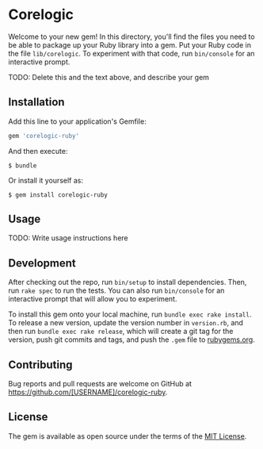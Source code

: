 # Corelogic

Welcome to your new gem! In this directory, you'll find the files you need to be able to package up your Ruby library into a gem. Put your Ruby code in the file `lib/corelogic`. To experiment with that code, run `bin/console` for an interactive prompt.

TODO: Delete this and the text above, and describe your gem

## Installation

Add this line to your application's Gemfile:

```ruby
gem 'corelogic-ruby'
```

And then execute:

    $ bundle

Or install it yourself as:

    $ gem install corelogic-ruby

## Usage

TODO: Write usage instructions here

## Development

After checking out the repo, run `bin/setup` to install dependencies. Then, run `rake spec` to run the tests. You can also run `bin/console` for an interactive prompt that will allow you to experiment.

To install this gem onto your local machine, run `bundle exec rake install`. To release a new version, update the version number in `version.rb`, and then run `bundle exec rake release`, which will create a git tag for the version, push git commits and tags, and push the `.gem` file to [rubygems.org](https://rubygems.org).

## Contributing

Bug reports and pull requests are welcome on GitHub at https://github.com/[USERNAME]/corelogic-ruby.

## License

The gem is available as open source under the terms of the [MIT License](http://opensource.org/licenses/MIT).

